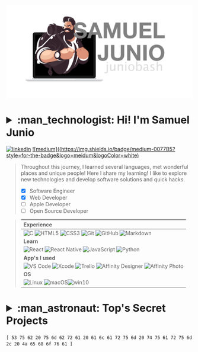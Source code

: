 
[![JunioBahs](backpack/photo/profile-transparent.png)](https://github.com/juniobash)

<h1>
<details>
  <summary>:man_technologist: Hi! I'm Samuel Junio</summary>
  <a href="#">
    <img  align="center" src="https://github-readme-stats.vercel.app/api?username=juniobash&show_icons=true&hide_border=true"/>
  </a>
  <a href="#">
    <img  align="center" src="https://github-readme-stats.vercel.app/api/top-langs/?username=juniobash&langs_count=7&hide_border=true&layout=compact"/>
  </a>
</details>
</h1>
<!--https://medium.com/@juniobash-->
<!--# :man_technologist: Hi! I'm Samuel Junio &nbsp;-->

[![linkedin](https://img.shields.io/badge/LinkedIn-0077B5?style=for-the-badge&logo=linkedin&logoColor=white)](https://www.linkedin.com/in/juniobash/)
[![medium]((https://img.shields.io/badge/medium-0077B5?style=for-the-badge&logo=meidum&logoColor=white)](https://medium.com/@juniobash)

> Throughout this journey, I learned several languages, met wonderful places and unique people! Here I share my learning!
> I like to explore new technologies and develop software solutions and quick hacks.&nbsp;
>
> - [X] Software Engineer
> - [X] Web Developer
> - [ ] Apple Developer
> - [ ] Open Source Developer

> |**Experience** &nbsp; |
> |:---|
> |![C](https://img.shields.io/badge/C-00599C?style=for-the-badge&logo=c&logoColor=white) ![HTML5](https://img.shields.io/badge/HTML5-E34F26?style=for-the-badge&logo=html5&logoColor=white) ![CSS3](https://img.shields.io/badge/CSS3-1572B6?style=for-the-badge&logo=css3&logoColor=white) ![Git](https://img.shields.io/badge/git-%23F05033.svg?style=for-the-badge&logo=git&logoColor=white) ![GitHub](https://img.shields.io/badge/GitHub-100000?style=for-the-badge&logo=github&logoColor=white) ![Markdown](https://img.shields.io/badge/Markdown-000000?style=for-the-badge&logo=markdown&logoColor=white)|
> |**Learn** &nbsp; |
> |![React](https://img.shields.io/badge/React-20232A?style=for-the-badge&logo=react&logoColor=61DAFB) ![React Native](https://img.shields.io/badge/React_Native-20232A?style=for-the-badge&logo=react&logoColor=61DAFB) ![JavaScript](https://img.shields.io/badge/JavaScript-F7DF1E?style=for-the-badge&logo=javascript&logoColor=black) ![Python](https://img.shields.io/badge/Python-14354C?style=for-the-badge&logo=python&logoColor=white)|
> |**App's I used** &nbsp;|
> |![VS Code](https://img.shields.io/badge/Visual%20Studio-5C2D91.svg?style=for-the-badge&logo=visual-studio&logoColor=white) ![Xcode](https://img.shields.io/badge/Xcode-007ACC?style=for-the-badge&logo=Xcode&logoColor=white) ![Trello](https://img.shields.io/badge/Trello-%23026AA7.svg?style=for-the-badge&logo=Trello&logoColor=white) ![Affinity Designer](https://img.shields.io/badge/affinity%20desginer-%231B72BE.svg?style=for-the-badge&logo=affinity-designer&logoColor=white) ![Affinity Photo](https://img.shields.io/badge/affinityphoto-%237E4DD2.svg?style=for-the-badge&logo=affinity-photo&logoColor=white)|
> |**OS** &nbsp; |
> |![Linux](https://img.shields.io/badge/Linux-FCC624?style=for-the-badge&logo=linux&logoColor=black) ![macOS](https://img.shields.io/badge/mac%20os-000000?style=for-the-badge&logo=apple&logoColor=white)![win10](https://img.shields.io/badge/Windows-0078D6?style=for-the-badge&logo=windows&logoColor=white)|
 
<h1>
<details> 
<summary> :man_astronaut: Top's Secret Projects</summary>
  <a href="#">
    <img src="https://github-readme-stats.vercel.app/api/pin/?username=juniobash&repo=backpack&hide_border=true&theme=github_dark"/>
  </a>
</details>
</h1>

`[ 53 75 62 20 75 6d 62 72 61 20 61 6c 61 72 75 6d 20 74 75 61 72 75 6d 2c 20 4a 65 68 6f 76 61 ]` &nbsp;
